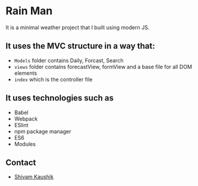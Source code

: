 # Rain Man

It is a minimal weather project that I built using modern JS.

## It uses the MVC structure in a way that:
- ```Models``` folder contains Daily, Forcast, Search
- ```views``` folder contains forecastView, formView and a base file for all DOM elements
- ```index``` which is the controller file

## It uses technologies such as 
- Babel
- Webpack
- ESlint
- npm package manager
- ES6
- Modules

## Contact
- [Shivam Kaushik](shivamkaushikofficial@gmail.com)
